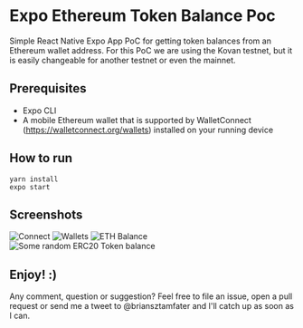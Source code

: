 # Expo Ethereum Token Balance Poc

Simple React Native Expo App PoC for getting token balances from an Ethereum wallet address. For this PoC we are using the Kovan testnet, but it is easily changeable for another testnet or even the mainnet.

## Prerequisites

- Expo CLI
- A mobile Ethereum wallet that is supported by WalletConnect (https://walletconnect.org/wallets) installed on your running device

## How to run

```
yarn install
expo start
```

## Screenshots

![Connect](Screenshot_1.PNG)
![Wallets](Screenshot_2.PNG)
![ETH Balance](Screenshot_3.PNG)
![Some random ERC20 Token balance](Screenshot_4.PNG)

## Enjoy! :)

Any comment, question or suggestion? Feel free to file an issue, open a pull request or send me a tweet to @briansztamfater and I'll catch up as soon as I can.
